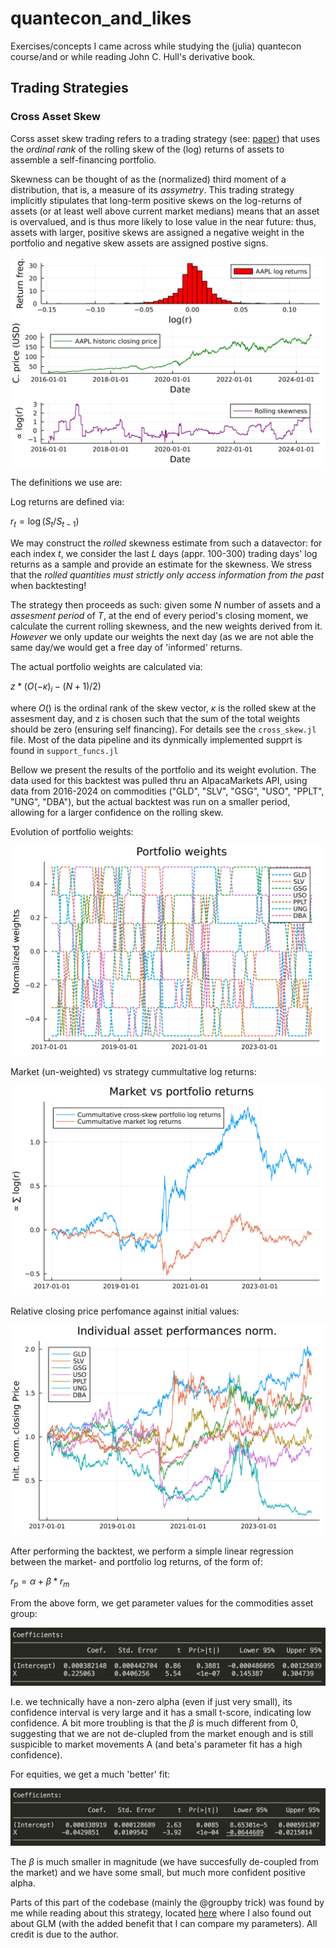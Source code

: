 # quantecon_and_likes
Exercises/concepts I came across while studying the (julia) quantecon course/and or while reading John C. Hull's derivative book.

## Trading Strategies
### Cross Asset Skew

Corss asset skew trading refers to a trading strategy (see: [paper]([https://elsevier-ssrn-document-store-prod.s3.amazonaws.com/19/12/17/ssrn_id3505422_code2771280.pdf?response-content-disposition=inline&X-Amz-Security-Token=IQoJb3JpZ2luX2VjELD%2F%2F%2F%2F%2F%2F%2F%2F%2F%2FwEaCXVzLWVhc3QtMSJFMEMCHx8xL8a7bQ%2Frrrk5Wdgtpf6DBHchspqA%2BlUeMUcHubYCIHQtH1e6wKtMw7zuog3UzvXxIVK6AbF5Jxp4NfCtiDNZKscFCLn%2F%2F%2F%2F%2F%2F%2F%2F%2F%2FwEQBBoMMzA4NDc1MzAxMjU3IgyYnPfg7muHi1VBR1YqmwWS2Njd6LH%2BoWWKCF7hkLa3cpBX9my4SWWjQaJPE%2BfiGsyJPIY2TU6djD1xuogjQ%2B5cONoMVFr9wi%2FeWGhjtdY6cC5MxX6%2FvB9Z9Cf6gtNNFEV%2FezFB6B21IsNypaEud0NAlJnq9cCuKstiFhiTDODBELL3DQYmPt4MtfqGceXT78TnQhPIckvxcPGYKWggPFeC7%2FJUoiKMGY%2BreKFLi1hIEbwCZNcF%2BohAk1yU6s48vDvaHHQfbL9tA%2F5vcVQ2%2BlDkpV%2BBzr9ibms1b1d9dAn9D4v2poyK4Nl3%2BgXgesXKK3ex6Rw%2BiM0QwDFZ%2B%2B9x3akeVYlFpBR6iiYeV64nJjV7K%2Fssrf2ndp3B8oRCTC1htKh2F5X4c%2BgYjixnLGTLgoIFBt4ic66QIxKvq4kxYJZS%2FqJFNxZJhHee9YBPsSZP2Byb%2B34PZZgvWWlm6iYBxLg4rohkvxmL4yPL3PFEG%2F37k%2FWjvdd0bZbAoEHKzQBgMwrfGyRzivpmPfJp%2FF41JzVpcEUUaGNMajjnoaq%2BsQYtZU4PkqXXT1kqKZt3uXsdHT30av7%2BiF8uyjvqcPy8Gobv42poAu%2BbzQJ6Xk47Oy8bHCUAW6DB%2B3Phgq9qYywiDQfJ%2Fp1dGTveu1Q1Z9r1FM%2BMaI1rpdx%2FIsV071k8Nlph0fRkDCEJsah7kvw9Jh9OCA%2FQTY%2BouzEoeq28mV8UD7Rg9NBW75ZzuRaXpdz7c3qk2S98FH4sOdwRufVFef9W4s4sDOxNeHPI2EyyvVlKc1%2By1R64fFhjAJhyWDnRoswDxWGV4b4Q0v%2FWTF1xSVOgEp7fNAli8XhdVuwM9xuXQPVq7eFHQ78nq%2BAz3ibevxSV31429S8c5SRDLaDdoTiThRFVJdaVPqabIc5tMJGkprYGOrMBd5SrTh9xnBp%2F%2F1eDTpV%2FpCdR1Ur7pPlTfyGcXeRBsIiALf%2BUcGUj%2FMV8SI2wRL3BxEZsOxaOScLCJq7iwG%2BCsV4OABwDzOLNGz36%2Fvu28HKFRVaG6hJyJy579igxct%2BSneFTvrh9QlbxiKGZIib%2FjBzJp9Gpx4KsHxmBTrHt901dNhmV7CvSoR6FA4bWDGwsSZQ5Jm2qbvR5BVC4MdwcOtUIGhnlopDuLm44eT%2F8gE%2Fronc%3D&X-Amz-Algorithm=AWS4-HMAC-SHA256&X-Amz-Date=20240824T084855Z&X-Amz-SignedHeaders=host&X-Amz-Expires=300&X-Amz-Credential=ASIAUPUUPRWE2KJYA23L%2F20240824%2Fus-east-1%2Fs3%2Faws4_request&X-Amz-Signature=1c882dc28dc7a72edd6336f8d6b538f6357867a5c8ad9edbb628c4792c939950)) that uses the _ordinal rank_ of the rolling skew of the (log) returns of assets to assemble a self-financing portfolio. 

Skewness can be thought of as the (normalized) third moment of a distribution, that is, a measure of its _assymetry_. This trading strategy implicitly stipulates that long-term positive skews on the log-returns of assets (or at least well above current market medians) means that an asset is overvalued, and is thus more likely to lose value in the near future: thus, assets with larger, positive skews are assigned a negative weight in the portfolio and negative skew assets are assigned postive signs.

![AAPL_skew](https://github.com/ArchHem/quantecon_and_likes/blob/main/visul/AAPL_example_skew.png)

The definitions we use are:

Log returns are defined via:

$r_t = \log(S_t / S_{t-1})$

We may construct the _rolled_ skewness estimate from such a datavector: for each index $t$, we consider the last $L$ days (appr. 100-300) trading days' log returns as a sample and provide an estimate for the skewness. We stress that the _rolled quantities must strictly only access information from the past_ when backtesting! 

The strategy then proceeds as such: given some $N$ number of assets and a _assesment period_ of $T$, at the end of every period's closing moment, we calculate the current rolling skewness, and the new weights derived from it. _However_ we only update our weights the next day (as we are not able the same day/we would get a free day of 'informed' returns.

The actual portfolio weights are calculated via:

$z*(O(-\kappa)_i - (N+1)/2 )$

where $O()$ is the ordinal rank of the skew vector, $\kappa$ is the rolled skew at the assesment day, and z is chosen such that the sum of the total weights should be zero (ensuring self financing). For details see the `cross_skew.jl` file. Most of the data pipeline and its dynmically implemented supprt is found in `support_funcs.jl`

Bellow we present the results of the portfolio and its weight evolution. The data used for this backtest was pulled thru an AlpacaMarkets API, using data from 2016-2024 on commodities ("GLD", "SLV", "GSG", "USO", "PPLT", "UNG", "DBA"), but the actual backtest was run on a smaller period, allowing for a larger confidence on the rolling skew. 

Evolution of portfolio weights:

![p_comm_weights](https://github.com/ArchHem/quantecon_and_likes/blob/main/visul/commodities_weights.png)

Market (un-weighted) vs strategy cummultative log returns:

![market_v_portf](https://github.com/ArchHem/quantecon_and_likes/blob/main/visul/market_vs_skew_commodity.png) 

Relative closing price perfomance against initial values:

![norm_close_comm](https://github.com/ArchHem/quantecon_and_likes/blob/main/visul/commodities_norm_asset_perf.png)

After performing the backtest, we perform a simple linear regression between the market- and portfolio log returns, of the form of:

$r_p = \alpha + \beta * r_m$

From the above form, we get parameter values for the commodities asset group:

![comm_fit](https://github.com/ArchHem/quantecon_and_likes/blob/main/visul/commodity_fit.png)

I.e. we technically have a non-zero alpha (even if just very small), its confidence interval is very large and it has a small t-score, indicating low confidence. A bit more troubling is that the $\beta$ is much different from 0, suggesting that we are not de-clupled from the market enough and is still suspicible to market movements A (and beta's parameter fit has a high confidence). 

For equities, we get a much 'better' fit:

![eq_fit](https://github.com/ArchHem/quantecon_and_likes/blob/main/visul/equities_fix.png)

The $\beta$ is much smaller in magnitude (we have succesfully de-coupled from the market) and we have some small, but much more confident positive alpha. 


Parts of this part of the codebase (mainly the @groupby trick) was found by me while reading about this strategy, located [here](https://dm13450.github.io/2024/02/08/Cross-Asset-Skew-A-Trading-Strategy.html) where I also found out about GLM (with the added benefit that I can compare my parameters). All credit is due to the author.


